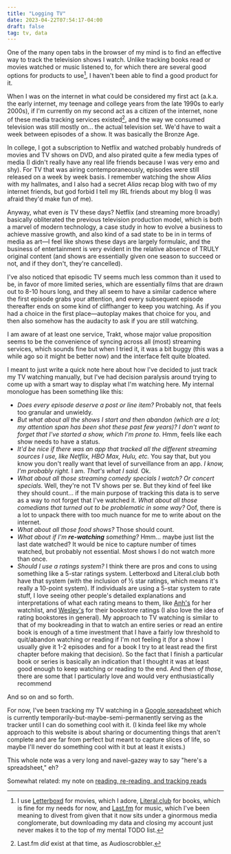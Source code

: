 ```yaml
---
title: "Logging TV"
date: 2023-04-22T07:54:17-04:00
draft: false
tag: tv, data
---
```


One of the many open tabs in the browser of my mind is to find an effective way to track the television shows I watch. Unlike tracking books read or movies watched or music listened to, for which there are several good options for products to use[^1], I haven't been able to find a good product for it. 

When I was on the internet in what could be considered my first act (a.k.a. the early internet, my teenage and college years from the late 1990s to early 2000s), if I'm currently on my second act as a citizen of the internet, none of these media tracking services existed[^2], and the way we consumed television was still mostly on... the actual television set. We'd have to wait a week between episodes of a show. It was basically the Bronze Age.

In college, I got a subscription to Netflix and watched probably hundreds of movies and TV shows on DVD, and also pirated quite a few media types of media (I didn't really have any real life friends because I was very emo and shy). For TV that was airing contemporaneously, episodes were still released on a week by week basis. I remember watching the show _Alias_ with my hallmates, and I also had a secret _Alias_ recap blog with two of my internet friends, but god forbid I tell my IRL friends about my blog (I was afraid they'd make fun of me).

Anyway, what even _is_ TV these days? Netflix (and streaming more broadly) basically obliterated the previous television production model, which is both a marvel of modern technology, a case study in how to evolve a business to achieve massive growth, and also kind of a sad state to be in in terms of media as art—I feel like shows these days are largely formulaic, and the business of entertainment is very evident in the relative absence of TRULY original content (and shows are essentially given one season to succeed or not, and if they don't, they're cancelled).

I've also noticed that episodic TV seems much less common than it used to be, in favor of more limited series, which are essentially films that are drawn out to 8-10 hours long, and they all seem to have a similar cadence where the first episode grabs your attention, and every subsequent episode thereafter ends on some kind of cliffhanger to keep you watching. As if you had a choice in the first place—autoplay makes that choice for you, and then also somehow has the audacity to ask if you are still watching.

I am aware of at least one service, Trakt, whose major value proposition seems to be the convenience of syncing across all (most) streaming services, which sounds fine but when I tried it, it was a bit buggy (this was a while ago so it might be better now) and the interface felt quite bloated.

I meant to just write a quick note here about how I've decided to just track my TV watching manually, but I've had decision paralysis around trying to come up with a smart way to display what I'm watching here. My internal monologue has been something like this: 
* _Does every episode deserve a post or line item?_ Probably not, that feels too granular and unwieldy. 
* _But what about all the shows I start and then abandon (which are a lot; my attention span has been shot these past few years)? I don't want to forget that I've started a show, which I'm prone to._ Hmm, feels like each show needs to have a status.
* _It'd be nice if there was an app that tracked all the different streaming sources I use, like Netflix, HBO Max, Hulu, etc._ You say that, but you know you don't really want that level of surveillance from an app. _I know, I'm probably right._ I am. _That's what I said._ Ok.
* _What about all those streaming comedy specials I watch? Or concert specials._ Well, they're not TV shows per se. But they kind of feel like they should count... if the main purpose of tracking this data is to serve as a way to not forget that I've watched it. _What about all those comedians that turned out to be problematic in some way?_ Oof, there is a lot to unpack there with too much nuance for me to write about on the internet.
* _What about all those food shows?_ Those should count.
* _What about if I'm **re-watching** something?_ Hmm... maybe just list the last date watched? It would be nice to capture number of times watched, but probably not essential. Most shows I do not watch more than once.
* _Should I use a ratings system?_ I think there are pros and cons to using something like a 5-star ratings system. Letterboxd and Literal.club both have that system (with the inclusion of ½ star ratings, which means it's really a 10-point system). If individuals are using a 5-star system to rate stuff, I love seeing other people's detailed explanations and interpretations of what each rating means to them, like [Anh's](https://anhvn.com/posts/2022/rethinking-my-rating-system/) for her watchlist, and [Wesley's](https://wesleyac.com/bookstores/) for their bookstore ratings (I also love the idea of rating bookstores in general). My approach to TV watching is similar to that of my bookreading in that to watch an entire series or read an entire book is enough of a time investment that I have a fairly low threshold to quit/abandon watching or reading if I'm not feeling it (for a show I usually give it 1-2 episodes and for a book I try to at least read the first chapter before making that decision). So the fact that I finish a particular book or series is basically an indication that I thought it was at least good enough to keep watching or reading to the end. And then _of those_, there are some that I particularly love and would very enthusiastically recommend 

And so on and so forth.

For now, I've been tracking my TV watching in a [Google spreadsheet](https://docs.google.com/spreadsheets/d/1KqpD-YJ791NbtK_rGRMQVgh729n7fCu5WZBW3I4hf4k/edit#gid=0) which is currently temporarily-but-maybe-semi-permanently serving as the tracker until I can do something cool with it. (I kinda feel like my whole approach to this website is about sharing or documenting things that aren't complete and are far from perfect but meant to capture slices of life, so maybe I'll never do something cool with it but at least it exists.)

This whole note was a very long and navel-gazey way to say "here's a spreadsheet," eh?

Somewhat related: my note on [reading, re-reading, and tracking reads](http://localhost:1313/notes/re-re-reading/)

[^1]: I use [Letterboxd](https://letterboxd.com/kwon/) for movies, which I adore, [Literal.club](https://literal.club/kwon) for books, which is fine for my needs for now, and [Last.fm](https://www.last.fm/user/rjkwon) for music, which I've been meaning to divest from given that it now sits under a ginormous media conglomerate, but downloading my data and closing my account just never makes it to the top of my mental TODO list.
[^2]: Last.fm _did_ exist at that time, as Audioscrobbler.